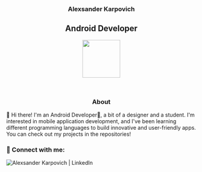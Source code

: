 <h3 align="center">Alexsander Karpovich</h3>
<h2 align="center">Android Developer</h2>

<p align="center"><img src="https://source.android.com/static/docs/setup/images/Android_symbol_green_RGB.png" width="100px"></p>

<br>

<p>
  <h3 align="center">About</h3>
👋 Hi there! I'm an Android Developer📱, a bit of a designer and a student. I'm interested in mobile application development, and I've been learning different programming languages to build innovative and user-friendly apps. You can check out my projects in the repositories!

  ### 🔗 Connect with me:
[<img align="left" alt="Alexsander Karpovich | LinkedIn" src="https://img.shields.io/badge/LinkedIn-0077B5?style=for-the-badge&logo=linkedin&logoColor=white" />][linkedin]

<br>


[linkedin]:https://www.linkedin.com/in/alexsander-karpovich-763768245/
